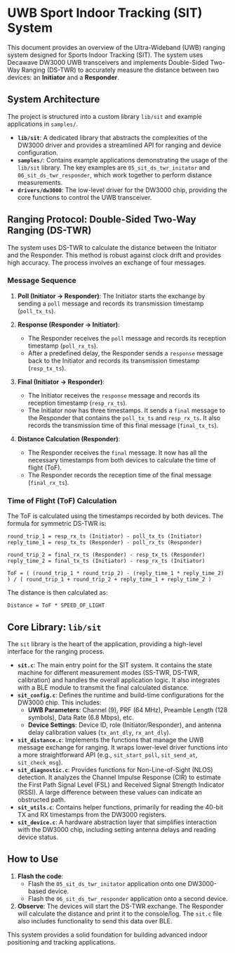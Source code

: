 # UWB Sport Indoor Tracking (SIT) System

This document provides an overview of the Ultra-Wideband (UWB) ranging system designed for Sports Indoor Tracking (SIT). The system uses Decawave DW3000 UWB transceivers and implements Double-Sided Two-Way Ranging (DS-TWR) to accurately measure the distance between two devices: an **Initiator** and a **Responder**.

## System Architecture

The project is structured into a custom library `lib/sit` and example applications in `samples/`.

- **`lib/sit`**: A dedicated library that abstracts the complexities of the DW3000 driver and provides a streamlined API for ranging and device configuration.
- **`samples/`**: Contains example applications demonstrating the usage of the `lib/sit` library. The key examples are `05_sit_ds_twr_initator` and `06_sit_ds_twr_responder`, which work together to perform distance measurements.
- **`drivers/dw3000`**: The low-level driver for the DW3000 chip, providing the core functions to control the UWB transceiver.

## Ranging Protocol: Double-Sided Two-Way Ranging (DS-TWR)

The system uses DS-TWR to calculate the distance between the Initiator and the Responder. This method is robust against clock drift and provides high accuracy. The process involves an exchange of four messages.

### Message Sequence

1.  **Poll (Initiator -> Responder)**: The Initiator starts the exchange by sending a `poll` message and records its transmission timestamp (`poll_tx_ts`).

2.  **Response (Responder -> Initiator)**:
    - The Responder receives the `poll` message and records its reception timestamp (`poll_rx_ts`).
    - After a predefined delay, the Responder sends a `response` message back to the Initiator and records its transmission timestamp (`resp_tx_ts`).

3.  **Final (Initiator -> Responder)**:
    - The Initiator receives the `response` message and records its reception timestamp (`resp_rx_ts`).
    - The Initiator now has three timestamps. It sends a `final` message to the Responder that contains the `poll_tx_ts` and `resp_rx_ts`. It also records the transmission time of this final message (`final_tx_ts`).

4.  **Distance Calculation (Responder)**:
    - The Responder receives the `final` message. It now has all the necessary timestamps from both devices to calculate the time of flight (ToF).
    - The Responder records the reception time of the final message (`final_rx_ts`).

### Time of Flight (ToF) Calculation

The ToF is calculated using the timestamps recorded by both devices. The formula for symmetric DS-TWR is:

```
round_trip_1 = resp_rx_ts (Initiator) - poll_tx_ts (Initiator)
reply_time_1 = resp_tx_ts (Responder) - poll_rx_ts (Responder)

round_trip_2 = final_rx_ts (Responder) - resp_tx_ts (Responder)
reply_time_2 = final_tx_ts (Initiator) - resp_rx_ts (Initiator)

ToF = ( (round_trip_1 * round_trip_2) - (reply_time_1 * reply_time_2) ) / ( round_trip_1 + round_trip_2 + reply_time_1 + reply_time_2 )
```

The distance is then calculated as:

`Distance = ToF * SPEED_OF_LIGHT`

## Core Library: `lib/sit`

The `sit` library is the heart of the application, providing a high-level interface for the ranging process.

- **`sit.c`**: The main entry point for the SIT system. It contains the state machine for different measurement modes (SS-TWR, DS-TWR, calibration) and handles the overall application logic. It also integrates with a BLE module to transmit the final calculated distance.
- **`sit_config.c`**: Defines the runtime and build-time configurations for the DW3000 chip. This includes:
    - **UWB Parameters**: Channel (9), PRF (64 MHz), Preamble Length (128 symbols), Data Rate (6.8 Mbps), etc.
    - **Device Settings**: Device ID, role (Initiator/Responder), and antenna delay calibration values (`tx_ant_dly`, `rx_ant_dly`).
- **`sit_distance.c`**: Implements the functions that manage the UWB message exchange for ranging. It wraps lower-level driver functions into a more straightforward API (e.g., `sit_start_poll`, `sit_send_at`, `sit_check_msg`).
- **`sit_diagnostic.c`**: Provides functions for Non-Line-of-Sight (NLOS) detection. It analyzes the Channel Impulse Response (CIR) to estimate the First Path Signal Level (FSL) and Received Signal Strength Indicator (RSSI). A large difference between these values can indicate an obstructed path.
- **`sit_utils.c`**: Contains helper functions, primarily for reading the 40-bit TX and RX timestamps from the DW3000 registers.
- **`sit_device.c`**: A hardware abstraction layer that simplifies interaction with the DW3000 chip, including setting antenna delays and reading device status.

## How to Use

1.  **Flash the code**:
    - Flash the `05_sit_ds_twr_initator` application onto one DW3000-based device.
    - Flash the `06_sit_ds_twr_responder` application onto a second device.
2.  **Observe**: The devices will start the DS-TWR exchange. The Responder will calculate the distance and print it to the console/log. The `sit.c` file also includes functionality to send this data over BLE.

This system provides a solid foundation for building advanced indoor positioning and tracking applications.
